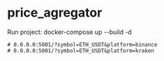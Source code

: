 # price_agregator


Run project: docker-compose up --build -d

```no-highlight
# 0.0.0.0:5001/?symbol=ETH_USDT&platform=binance
# 0.0.0.0:5001/?symbol=ETH_USDT&platform=kraken
